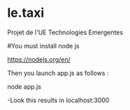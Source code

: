 # le.taxi
Projet de l'UE Technologies Emergentes

#You must install node js

https://nodejs.org/en/

Then you launch app.js as follows :

node app.js

-Look this results in localhost:3000
